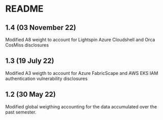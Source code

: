 # README

## 1.4 (03 November 22)
Modified A8 weight to account for Lightspin Azure Cloudshell and Orca CosMiss disclosures

## 1.3 (19 July 22)
Modified A3 weigth to account for Azure FabricScape and AWS EKS IAM authentication vulnerability disclosures

## 1.2 (30 May 22)
Modified global weigthing accounting for the data accumulated over the past semester.
